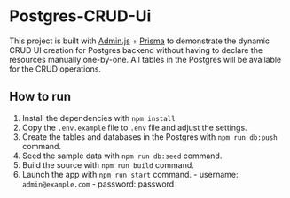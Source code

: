 # Postgres-CRUD-Ui

This project is built with [Admin.js](https://github.com/SoftwareBrothers/adminjs) + [Prisma](https://www.prisma.io/docs) to demonstrate the dynamic CRUD UI creation for Postgres backend without having to declare the resources manually one-by-one. All tables in the Postgres will be available for the CRUD operations.

## How to run

  1. Install the dependencies with `npm install`
  2. Copy the `.env.example` file to `.env` file and adjust the settings.
  3. Create the tables and databases in the Postgres with `npm run db:push` command.
  4. Seed the sample data with `npm run db:seed` command.
  5. Build the source with `npm run build` command.
  6. Launch the app with `npm run start` command.
    - username: `admin@example.com` 
    - password: password